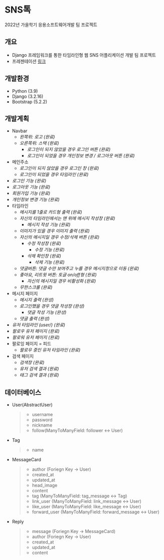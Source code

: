 SNS톡
===
2022년 가을학기 응용소프트웨어개발 팀 프로젝트

## 개요
- Django 프레임워크를 통한 타임라인형 웹 SNS 어플리케이션 개발 팀 프로젝트
- 프레젠테이션 [링크](https://docs.google.com/presentation/d/e/2PACX-1vT6fJxRfYESZRArFGnGvqjwSjzEHDnEJcKLcNNdTYcHVDmL33-oSlBzPKNSiPD2iA/pub?start=false&loop=false&delayms=10000)

## 개발환경
- Python (3.9)
- Django (3.2.16)
- Bootstrap (5.2.2)

## 개발계획
- Navbar
  - _왼쪽위: 로고 (완료)_
  - _오른쪽위: 스택 (완료)_
    - _로그인이 되지 않았을 경우 로그인 버튼 (완료)_
    - _로그인이 되었을 경우 개인정보 변경 / 로그아웃 버튼 (완료)_
- 메인주소
  - _로그인이 되지 않았을 경우 로그인 창 (완료)_
  - _로그인이 되었을 경우 타임라인 (완료)_
- _로그인 기능 (완료)_
- _로그아웃 기능 (완료)_
- _회원가입 기능 (완료)_
- _개인정보 변경 기능 (완료)_
- 타임라인
  - _메시지를 1줄로 카드형 출력 (완료)_
  - _자신의 타임라인에서는 맨 위에 메시지 작성창 (완료)_
    - _메시지 작성 기능 (완료)_
  - _이미지가 있을 경우 이미지 출력 (완료)_
  - _자신의 메시지일 경우 수정/삭제 버튼 (완료)_
    - _수정 작성창 (완료)_
      - _수정 기능 (완료)_
    - _삭제 확인창 (완료)_
      - _삭제 기능 (완료)_
  - _댓글버튼: 댓글 수만 보여주고 누를 경우 메시지창으로 이동 (완료)_
  - _좋아요, 리트윗 버튼: 토글 on/off형 (완료)_
    - _자신의 메시지일 경우 비활성화 (완료)_
  - _무한스크롤 (완료)_
- 메시지 페이지
  - _메시지 출력 (완성)_
  - _로그인했을 경우 댓글 작성창 (완성)_
    - _댓글 작성 기능 (완성)_
  - _댓글 출력 (완성)_
- _유저 타임라인 (user/<id>) (완료)_
- _팔로우 유저 페이지 (완료)_
- _팔로워 유저 페이지 (완료)_
- 팔로잉 페이지 = 피드
  - _팔로우 중인 유저 타임라인 (완료)_
- 검색 페이지
  - _검색창 (완료)_
  - _유저 검색 결과 (완료)_
  - _태그 검색 결과 (완료)_

## 데이터베이스
- User(AbstractUser)
  >- username
  >- password
  >- nickname
  >- follow(ManyToManyField: follower ↔ User)
- Tag
  >- name
- MessageCard
  >- author (Foriegn Key → User)
  >- created_at
  >- updated_at
  >- head_image
  >- content
  >- tag (ManyToManyField: tag_message ↔ Tag)
  >- link_user (ManyToManyField: link_message ↔ User)
  >- like_user (ManyToManyField: like_message ↔ User)
  >- forward_user (ManyToManyField: forward_message ↔ User)
- Reply
  >- message (Foriegn Key → MessageCard)
  >- author (Foriegn Key → User)
  >- created_at
  >- updated_at
  >- content
